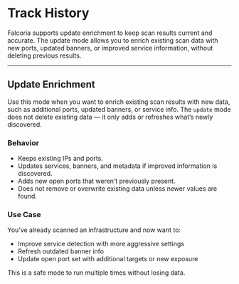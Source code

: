 # Track History

Falcoria supports update enrichment to keep scan results current and accurate. The update mode allows you to enrich existing scan data with new ports, updated banners, or improved service information, without deleting previous results.

---

## Update Enrichment

Use this mode when you want to enrich existing scan results with new data, such as additional ports, updated banners, or service info. The `update` mode does not delete existing data — it only adds or refreshes what’s newly discovered.

### Behavior

- Keeps existing IPs and ports.
- Updates services, banners, and metadata if improved information is discovered.
- Adds new open ports that weren’t previously present.
- Does not remove or overwrite existing data unless newer values are found.

### Use Case

You’ve already scanned an infrastructure and now want to:

- Improve service detection with more aggressive settings
- Refresh outdated banner info
- Update open port set with additional targets or new exposure

This is a safe mode to run multiple times without losing data.
